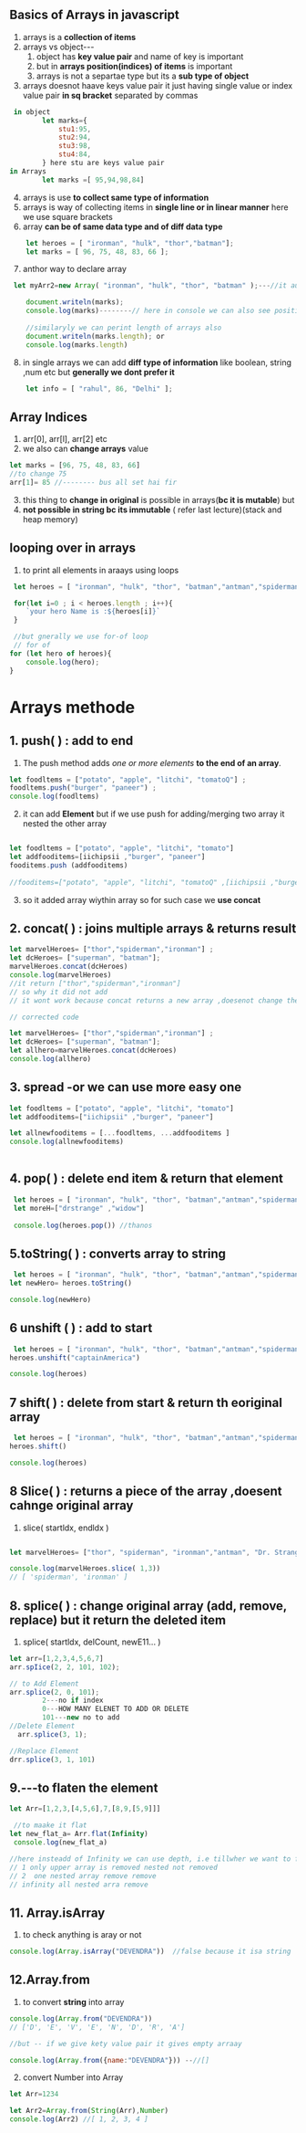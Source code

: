## Basics of Arrays in javascript
 1. arrays is a **collection of items**
 2. arrays vs object--- 
    1. object has **key value pair** and name of key is important 
    2. but in **arrays position(indices) of items** is important
    3. arrays is not a separtae type but its a **sub type of object**
3. arrays doesnot haave keys value pair it just having single value or index value pair **in sq bracket** separated by commas
```js
 in object 
        let marks={
            stu1:95,
            stu2:94,
            stu3:98,
            stu4:84,
        } here stu are keys value pair
in Arrays
        let marks =[ 95,94,98,84]
```
4. arrays is use **to collect same type of information**
5. arrays is way of collecting items in **single line or in linear manner**
 here we use square brackets
6. array **can be of same data type and of diff data type**
```js ex---
    let heroes = [ "ironman", "hulk", "thor","batman"];
    let marks = [ 96, 75, 48, 83, 66 ];
```
7. anthor way to declare array
```js
 let myArr2=new Array( "ironman", "hulk", "thor", "batman" );---//it automaticaallly adds the square brackets

    document.writeln(marks);
    console.log(marks)--------// here in console we can also see position and length of arrays by default
    
    //similaryly we can perint length of arrays also 
    document.writeln(marks.length); or
    console.log(marks.length)
```

8. in single arrays we can add **diff type of information** like boolean, string ,num etc but **generally we dont prefer it**
```js     
    let info = [ "rahul", 86, "Delhi" ];
```

## Array Indices
1. arr[0], arr[l], arr[2] etc
2. we also can **change arrays** value
```js
let marks = [96, 75, 48, 83, 66]
//to change 75 
arr[1]= 85 //-------- bus all set hai fir
```
3. this thing to **change in original** is possible in arrays(**bc it is mutable**) but 
4. **not possible in string bc its immutable** ( refer last lecture)(stack and heap memory)


## looping over in arrays
1. to print all elements in araays using loops
```js 
 let heroes = [ "ironman", "hulk", "thor", "batman","antman","spiderman" ,"thanos" ];

 for(let i=0 ; i < heroes.length ; i++){
    `your hero Name is :${heroes[i]}`
 }

 //but gnerally we use for-of loop
 // for of
for (let hero of heroes){
    console.log(hero);
}
```

# Arrays methode

## 1. push( ) : add to end
1. The push method adds *one or more elements* **to the end of an array**.
```js
let foodltems = ["potato", "apple", "litchi", "tomatoQ"] ;
foodltems.push("burger", "paneer") ;
console.log(foodltems)
```

2. it can add **Element**  but if we use push for adding/merging two array it nested the other array
```js 

let foodltems = ["potato", "apple", "litchi", "tomato"]
let addfooditems=[iichipsii ,"burger", "paneer"]
fooditems.push (addfooditems)
             
//fooditems=["potato", "apple", "litchi", "tomatoQ" ,[iichipsii ,"burger", "paneer"]]
```
3. so it added array wiythin array so for such case we **use concat**

## 2. concat( ) : joins multiple arrays & returns result

```js
let marvelHeroes= ["thor","spiderman","ironman"] ;
let dcHeroes= ["superman", "batman"];
marvelHeroes.concat(dcHeroes)
console.log(marvelHeroes)
//it return ["thor","spiderman","ironman"]
// so why it did not add
// it wont work because concat returns a new array ,doesenot change the original array 

// corrected code

let marvelHeroes= ["thor","spiderman","ironman"] ;
let dcHeroes= ["superman", "batman"];
let allhero=marvelHeroes.concat(dcHeroes)
console.log(allhero)
```

## 3. spread -or we can use more easy one 

```js
let foodltems = ["potato", "apple", "litchi", "tomato"]
let addfooditems=["iichipsii" ,"burger", "paneer"]

let allnewfooditems = [...foodltems, ...addfooditems ] 
console.log(allnewfooditems)
  
```
## 4. pop( ) : delete end item & return that element
```js
 let heroes = [ "ironman", "hulk", "thor", "batman","antman","spiderman" ,"thanos" ];
 let moreH=["drstrange" ,"widow"]
    
 console.log(heroes.pop()) //thanos

```

## 5.toString( ) : converts array to string
```js
 let heroes = [ "ironman", "hulk", "thor", "batman","antman","spiderman" ,"thanos" ];
let newHero= heroes.toString()

console.log(newHero)

```

## 6 unshift ( ) : add to start
```js
 let heroes = [ "ironman", "hulk", "thor", "batman","antman","spiderman" ,"thanos" ];
heroes.unshift("captainAmerica")

console.log(heroes)

```

## 7 shift( ) : delete from start & return th eoriginal array
```js
 let heroes = [ "ironman", "hulk", "thor", "batman","antman","spiderman" ,"thanos" ];
heroes.shift()

console.log(heroes)
```
## 8 Slice( ) : returns a piece of the array ,doesent cahnge original array
1. slice( startldx, endldx )
```js

let marvelHeroes= ["thor", "spiderman", "ironman","antman", "Dr. Strange"]

console.log(marvelHeroes.slice( 1,3))
// [ 'spiderman', 'ironman' ]
```
## 8. splice( ) : change original array (add, remove, replace) but it  return the deleted item
1. splice( startldx, delCount, newE11... )
```js
let arr=[1,2,3,4,5,6,7]
arr.spIice(2, 2, 101, 102);

// to Add Element
arr.splice(2, 0, 101);
        2---no if index 
        0---HOW MANY ELENET TO ADD OR DELETE 
        101---new no to add
//Delete Element
  arr.splice(3, 1);

//Replace Element
drr.splice(3, 1, 101)

```

## 9.---to flaten the element 
```js 
let Arr=[1,2,3,[4,5,6],7,[8,9,[5,9]]]

 //to maake it flat 
let new_flat_a= Arr.flat(Infinity)
 console.log(new_flat_a)

//here insteadd of Infinity we can use depth, i.e tillwher we want to flaten it 1 ,2 ,3 ,4 th array so if we diont know then use Infinity to flaten hole array 
// 1 only upper array is removed nested not removed
// 2  one nested array remove remove
// infinity all nested arra remove

```
## 11. Array.isArray 
1. to check anything is  aray or not 
```js
console.log(Array.isArray("DEVENDRA"))  //false because it isa string 
```
## 12.Array.from
1. to convert **string**  into array
```js
console.log(Array.from("DEVENDRA")) 
// ['D', 'E', 'V', 'E', 'N', 'D', 'R', 'A']

//but -- if we give kety value pair it gives empty arraay 

console.log(Array.from({name:"DEVENDRA"})) --//[]
```
2. convert Number into Array
```js
let Arr=1234

let Arr2=Array.from(String(Arr),Number)
console.log(Arr2) //[ 1, 2, 3, 4 ]

```
